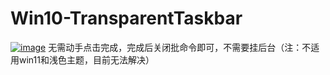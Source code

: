 # Win10-TransparentTaskbar
[![image](https://github.com/c-cc-c/Win10-TransparentTaskbar/assets/58876476/a2da51ea-38ca-4f9f-9a93-79761d65fa03)](https://img1.imgtp.com/2023/07/01/MzRqKmiM.gif)
无需动手点击完成，完成后关闭批命令即可，不需要挂后台（注：不适用win11和浅色主题，目前无法解决）
